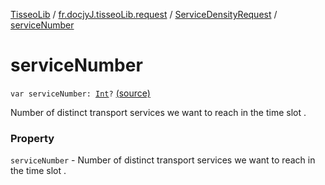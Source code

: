 [TisseoLib](../../index.md) / [fr.docjyJ.tisseoLib.request](../index.md) / [ServiceDensityRequest](index.md) / [serviceNumber](./service-number.md)

# serviceNumber

`var serviceNumber: `[`Int`](https://kotlinlang.org/api/latest/jvm/stdlib/kotlin/-int/index.html)`?` [(source)](https://github.com/docjyJ/TisseoLib/tree/master/src/main/kotlin/fr/docjyJ/tisseoLib/request/ServiceDensityRequest.kt#L27)

Number of distinct transport services we want to reach in the time slot .

### Property

`serviceNumber` - Number of distinct transport services we want to reach in the time slot .